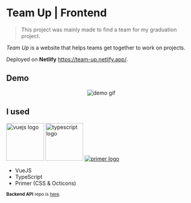 # Team Up | Frontend

> This project was mainly made to find a team for my graduation project.

_Team Up_ is a website that helps teams get together to work on projects.

Deployed on **Netlify** <https://team-up.netlify.app/>.

## Demo

<p align="center"><img src="https://s6.gifyu.com/images/ezgif.com-video-to-gifec34986c81984ee9.gif" alt="demo gif" /></p>

## I used

<a href="//vuejs.org"><img alt="vuejs logo" src="https://vuejs.org/images/logo.png" width="100px"/></a>
<a href="//typescriptlang.org"><img alt="typescript logo" src="https://cdn.worldvectorlogo.com/logos/typescript.svg" width="100px"/></a>
[![primer logo](https://avatars1.githubusercontent.com/u/7143434?s=100)](//primer.style/css/)

- VueJS
- TypeScript
- Primer (CSS & Octicons)

<sup>**Backend API** repo is [here](//github.com/kerolloz/team-up-backend).</sup>
